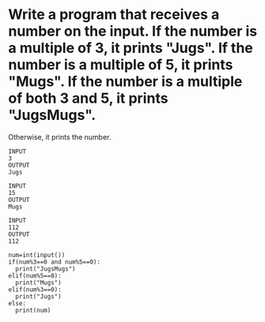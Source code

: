 # Write a program that receives a number on the input. If the number is a multiple of 3, it prints "Jugs". If the number is a multiple of 5, it prints "Mugs". If the number is a multiple of both 3 and 5, it prints "JugsMugs".
Otherwise, it prints the number.

```
INPUT 
3 
OUTPUT
Jugs

INPUT 
15
OUTPUT
Mugs

INPUT 
112
OUTPUT 
112
```

```
num=int(input())
if(num%3==0 and num%5==0):
  print("JugsMugs")
elif(num%5==0):
  print("Mugs")
elif(num%3==0):
  print("Jugs")
else: 
  print(num)
```
